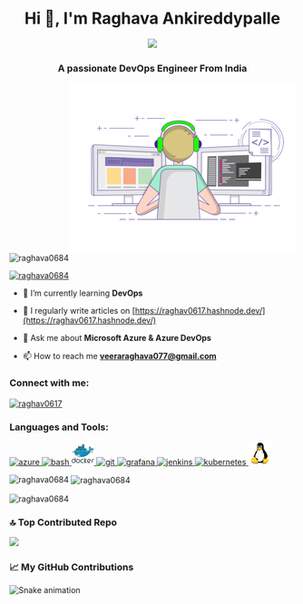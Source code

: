 <h1 align="center">Hi 👋, I'm Raghava Ankireddypalle</h1>
<div align="center"> <img src="https://raw.githubusercontent.com/Raghava0684/Raghava0684/main/Raghava-banner.png"> </div>
<h3 align="center">A passionate DevOps Engineer From India</h3>
<img align="right" alt="Coding" width="400" src="https://raw.githubusercontent.com/devSouvik/devSouvik/master/gif3.gif">

<p align="left"> <img src="https://komarev.com/ghpvc/?username=raghava0684&label=Profile%20views&color=0e75b6&style=flat" alt="raghava0684" /> </p>

<p align="left"> <a href="https://github.com/ryo-ma/github-profile-trophy"><img src="https://github-profile-trophy.vercel.app/?username=raghava0684" alt="raghava0684" /></a> </p>

- 🌱 I’m currently learning **DevOps**

- 📝 I regularly write articles on [https://raghav0617.hashnode.dev/](https://raghav0617.hashnode.dev/)

- 💬 Ask me about **Microsoft Azure & Azure DevOps**

- 📫 How to reach me **veeraraghava077@gmail.com**

<h3 align="left">Connect with me:</h3>
<p align="left">
<a href="https://hashnode.com/raghav0617" target="blank"><img align="center" src="https://raw.githubusercontent.com/rahuldkjain/github-profile-readme-generator/master/src/images/icons/Social/hashnode.svg" alt="raghav0617" height="30" width="40" /></a>
</p>

<h3 align="left">Languages and Tools:</h3>
<p align="left"> <a href="https://azure.microsoft.com/en-in/" target="_blank" rel="noreferrer"> <img src="https://www.vectorlogo.zone/logos/microsoft_azure/microsoft_azure-icon.svg" alt="azure" width="40" height="40"/> </a> <a href="https://www.gnu.org/software/bash/" target="_blank" rel="noreferrer"> <img src="https://www.vectorlogo.zone/logos/gnu_bash/gnu_bash-icon.svg" alt="bash" width="40" height="40"/> </a> <a href="https://www.docker.com/" target="_blank" rel="noreferrer"> <img src="https://raw.githubusercontent.com/devicons/devicon/master/icons/docker/docker-original-wordmark.svg" alt="docker" width="40" height="40"/> </a> <a href="https://git-scm.com/" target="_blank" rel="noreferrer"> <img src="https://www.vectorlogo.zone/logos/git-scm/git-scm-icon.svg" alt="git" width="40" height="40"/> </a> <a href="https://grafana.com" target="_blank" rel="noreferrer"> <img src="https://www.vectorlogo.zone/logos/grafana/grafana-icon.svg" alt="grafana" width="40" height="40"/> </a> <a href="https://www.jenkins.io" target="_blank" rel="noreferrer"> <img src="https://www.vectorlogo.zone/logos/jenkins/jenkins-icon.svg" alt="jenkins" width="40" height="40"/> </a> <a href="https://kubernetes.io" target="_blank" rel="noreferrer"> <img src="https://www.vectorlogo.zone/logos/kubernetes/kubernetes-icon.svg" alt="kubernetes" width="40" height="40"/> </a> <a href="https://www.linux.org/" target="_blank" rel="noreferrer"> <img src="https://raw.githubusercontent.com/devicons/devicon/master/icons/linux/linux-original.svg" alt="linux" width="40" height="40"/> </a> </p>

<p><img align="left" src="https://github-readme-stats.vercel.app/api/top-langs?username=raghava0684&show_icons=true&locale=en&layout=compact" alt="raghava0684" /></p>

<p>&nbsp;<img align="center" src="https://github-readme-stats.vercel.app/api?username=raghava0684&show_icons=true&locale=en" alt="raghava0684" /></p>

<p><img align="center" src="https://github-readme-streak-stats.herokuapp.com/?user=raghava0684&" alt="raghava0684" /></p>

### 🔝 Top Contributed Repo
![](https://github-contributor-stats.vercel.app/api?username=Raghava0684&limit=5&theme=flat&combine_all_yearly_contributions=true)

### 📈 My GitHub Contributions
![Snake animation](https://github.com/Raghava0684/Raghava0684/blob/output/github-contribution-grid-snake.svg)
